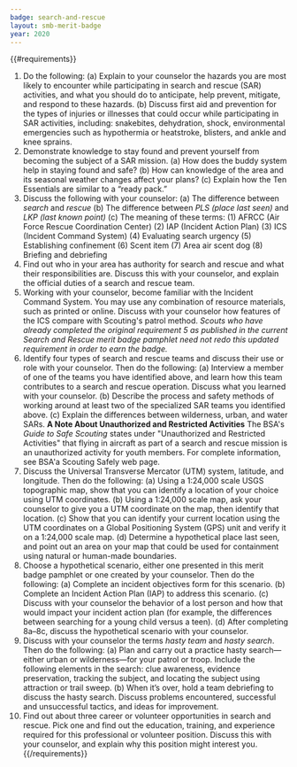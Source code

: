 ```yaml
---
badge: search-and-rescue
layout: smb-merit-badge
year: 2020
---
```


{{#requirements}}
1. Do the following:
    (a) Explain to your counselor the hazards you are most likely to encounter while participating in search and rescue (SAR) activities, and what you should do to anticipate, help prevent, mitigate, and respond to these hazards.
    (b) Discuss first aid and prevention for the types of injuries or illnesses that could occur while participating in SAR activities, including: snakebites, dehydration, shock, environmental emergencies such as hypothermia or heatstroke, blisters, and ankle and knee sprains.
2. Demonstrate knowledge to stay found and prevent yourself from becoming the subject of a SAR mission.
    (a) How does the buddy system help in staying found and safe?
    (b) How can knowledge of the area and its seasonal weather changes affect your plans?
    (c) Explain how the Ten Essentials are similar to a “ready pack.”
3. Discuss the following with your counselor:
    (a) The difference between *search* and *rescue*
    (b) The difference between *PLS (place last seen)* and *LKP (last known point)*
    (c) The meaning of these terms:
        (1) AFRCC (Air Force Rescue Coordination Center)
        (2) IAP (Incident Action Plan)
        (3) ICS (Incident Command System)
        (4) Evaluating search urgency
        (5) Establishing confinement
        (6) Scent item
        (7) Area air scent dog
        (8) Briefing and debriefing
4. Find out who in your area has authority for search and rescue and what their responsibilities are. Discuss this with your counselor, and explain the official duties of a search and rescue team.
5. Working with your counselor, become familiar with the Incident Command System. You may use any combination of resource materials, such as printed or online. Discuss with your counselor how features of the ICS compare with Scouting's patrol method.
    *Scouts who have already completed the original requirement 5 as published in the current *Search and Rescue* merit badge pamphlet need not redo this updated requirement in order to earn the badge.*
6. Identify four types of search and rescue teams and discuss their use or role with your counselor. Then do the following:
    (a) Interview a member of one of the teams you have identified above, and learn how this team contributes to a search and rescue operation. Discuss what you learned with your counselor.
    (b) Describe the process and safety methods of working around at least two of the specialized SAR teams you identified above.
    (c) Explain the differences between wilderness, urban, and water SARs.
    **A Note About Unauthorized and Restricted Activities**
    The BSA's *Guide to Safe Scouting* states under "Unauthorized and Restricted Activities" that flying in aircraft as part of a search and rescue mission is an unauthorized activity for youth members. For complete information, see BSA'a Scouting Safely web page.
7. Discuss the Universal Transverse Mercator (UTM) system, latitude, and longitude. Then do the following:
    (a) Using a 1:24,000 scale USGS topographic map, show that you can identify a location of your choice using UTM coordinates.
    (b) Using a 1:24,000 scale map, ask your counselor to give you a UTM coordinate on the map, then identify that location.
    (c) Show that you can identify your current location using the UTM coordinates on a Global Positioning System (GPS) unit and verify it on a 1:24,000 scale map.
    (d) Determine a hypothetical place last seen, and point out an area on your map that could be used for containment using natural or human-made boundaries.
8. Choose a hypothetical scenario, either one presented in this merit badge pamphlet or one created by your counselor. Then do the following:
    (a) Complete an incident objectives form for this scenario.
    (b) Complete an Incident Action Plan (IAP) to address this scenario.
    (c) Discuss with your counselor the behavior of a lost person and how that would impact your incident action plan (for example, the differences between searching for a young child versus a teen).
    (d) After completing 8a–8c, discuss the hypothetical scenario with your counselor.
9. Discuss with your counselor the terms *hasty team* and *hasty search*. Then do the following:
    (a) Plan and carry out a practice hasty search—either urban or wilderness—for your patrol or troop. Include the following elements in the search: clue awareness, evidence preservation, tracking the subject, and locating the subject using attraction or trail sweep.
    (b) When it’s over, hold a team debriefing to discuss the hasty search. Discuss problems encountered, successful and unsuccessful tactics, and ideas for improvement.
10. Find out about three career or volunteer opportunities in search and rescue. Pick one and find out the education, training, and experience required for this professional or volunteer position. Discuss this with your counselor, and explain why this position might interest you.
{{/requirements}}
